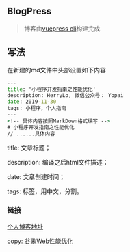 ## BlogPress

> 博客由[vuepress cli](https://vuepress.vuejs.org/zh/guide/)构建完成

## 写法
在新建的md文件中头部设置如下内容
```cmd
---
title: '小程序开发指南之性能优化'
description: HerryLo, 微信公众号： Yopai
date: 2019-11-30
tags: 小程序，个人指南
---
<!-- 具体内容按照MarkDown格式编写 -->
# 小程序开发指南之性能优化
// ......具体内容
```
title: 文章标题；

description: 编译之后html文件描述；

date: 文章创建时间；

tags: 标签，用中文，分割。

### 链接

[个人博客地址](https://didiheng.com/)

[copy: 谷歌Web性能优化](https://developers.didiheng.com/)
